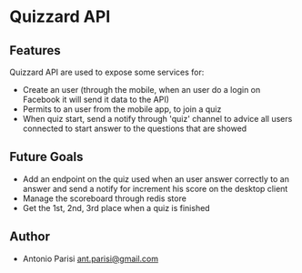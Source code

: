 # Quizzard API

## Features

Quizzard API are used to expose some services for:

- Create an user (through the mobile, when an user do a login on Facebook it will send it data to the API)
- Permits to an user from the mobile app, to join a quiz
- When quiz start, send a notify through 'quiz' channel to advice all users connected to start answer to the questions that are showed

## Future Goals

- Add an endpoint on the quiz used when an user answer correctly to an answer and send a notify for increment his score on the desktop client
- Manage the scoreboard through redis store
- Get the 1st, 2nd, 3rd place when a quiz is finished

## Author

- Antonio Parisi <ant.parisi@gmail.com>
